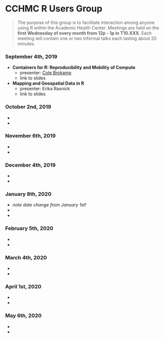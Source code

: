 # CCHMC R Users Group

> The purpose of this group is to facilitate interaction among anyone using R within the Academic Health Center.  Meetings are held on the **first Wednesday of every month from 12p - 1p in T10.XXX**.  Each meeting will contain one or two informal talks each lasting about 20 minutes.

### September 4th, 2019
- **Containers for R: Reproducibility and Mobility of Compute**
  - presenter: [Cole Brokamp](https://twitter.com/colebrokamp)
  - link to slides
- **Mapping and Geospatial Data in R**
  - presenter: Erika Rasnick
  - link to slides
  
### October 2nd, 2019
- 
- 

### November 6th, 2019
- 
- 

### December 4th, 2019
- 
- 

### January 8th, 2020
- *note date change from January 1st!*
- 
- 

### February 5th, 2020
- 
- 

### March 4th, 2020
- 
- 

### April 1st, 2020
- 
- 

### May 6th, 2020
- 
- 


